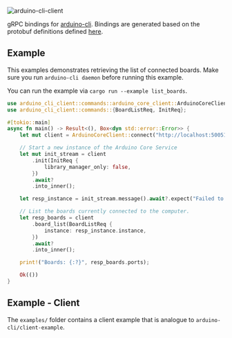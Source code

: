 ![arduino-cli-client](https://socialify.git.ci/marcelbuesing/arduino-cli-client/image?description=1&descriptionEditable=arduino-cli%20%20gRPC%20client%20bindings%20for%20Rust&font=Inter&forks=1&issues=1&language=1&pattern=Circuit%20Board&pulls=1&stargazers=1&theme=Light)

gRPC bindings for [arduino-cli](https://github.com/arduino/arduino-cli).
Bindings are generated based on the protobuf definitions defined [here](https://github.com/arduino/arduino-cli/tree/master/rpc).


## Example

This examples demonstrates retrieving the list of connected boards.
Make sure you run `arduino-cli daemon` before running this example.

You can run the example via `cargo run --example list_boards`.

```Rust
use arduino_cli_client::commands::arduino_core_client::ArduinoCoreClient;
use arduino_cli_client::commands::{BoardListReq, InitReq};

#[tokio::main]
async fn main() -> Result<(), Box<dyn std::error::Error>> {
    let mut client = ArduinoCoreClient::connect("http://localhost:50051").await?;

    // Start a new instance of the Arduino Core Service
    let mut init_stream = client
        .init(InitReq {
            library_manager_only: false,
        })
        .await?
        .into_inner();

    let resp_instance = init_stream.message().await?.expect("Failed to init");

    // List the boards currently connected to the computer.
    let resp_boards = client
        .board_list(BoardListReq {
            instance: resp_instance.instance,
        })
        .await?
        .into_inner();

    print!("Boards: {:?}", resp_boards.ports);

    Ok(())
}
```

## Example - Client

The `examples/` folder contains a client example that is analogue to `arduino-cli/client-example`.
